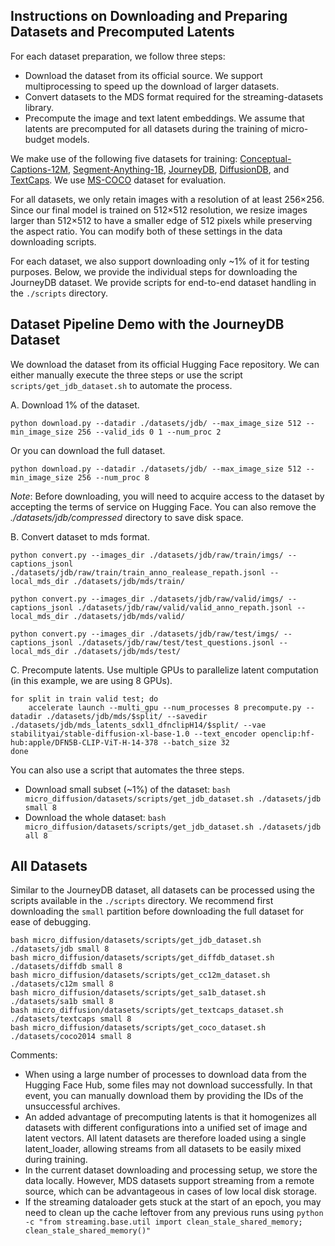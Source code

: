 ## Instructions on Downloading and Preparing Datasets and Precomputed Latents

For each dataset preparation, we follow three steps:
- Download the dataset from its official source. We support multiprocessing to speed up the download of larger datasets.
- Convert datasets to the MDS format required for the streaming-datasets library.
- Precompute the image and text latent embeddings. We assume that latents are precomputed for all datasets during the training of micro-budget models.

We make use of the following five datasets for training: [Conceptual-Captions-12M](https://github.com/google-research-datasets/conceptual-12m), [Segment-Anything-1B](https://ai.meta.com/datasets/segment-anything/), [JourneyDB](https://journeydb.github.io/), [DiffusionDB](https://github.com/poloclub/diffusiondb), and [TextCaps](https://textvqa.org/textcaps/). We use [MS-COCO](https://cocodataset.org/#home) dataset for evaluation. 

For all datasets, we only retain images with a resolution of at least 256×256. Since our final model is trained on 512×512 resolution, we resize images larger than 512×512 to have a smaller edge of 512 pixels while preserving the aspect ratio. You can modify both of these settings in the data downloading scripts.

For each dataset, we also support downloading only ~1% of it for testing purposes. Below, we provide the individual steps for downloading the JourneyDB dataset. We provide scripts for end-to-end dataset handling in the `./scripts` directory.

## Dataset Pipeline Demo with the JourneyDB Dataset
We download the dataset from its official Hugging Face repository. We can either manually execute the three steps or use the script `scripts/get_jdb_dataset.sh` to automate the process.

A. 
Download 1% of the dataset.
```
python download.py --datadir ./datasets/jdb/ --max_image_size 512 --min_image_size 256 --valid_ids 0 1 --num_proc 2
```

Or you can download the full dataset.
```
python download.py --datadir ./datasets/jdb/ --max_image_size 512 --min_image_size 256 --num_proc 8
```

*Note*: Before downloading, you will need to acquire access to the dataset by accepting the terms of service on Hugging Face. You can also remove the *./datasets/jdb/compressed* directory to save disk space.

B. Convert dataset to mds format.
```
python convert.py --images_dir ./datasets/jdb/raw/train/imgs/ --captions_jsonl ./datasets/jdb/raw/train/train_anno_realease_repath.jsonl --local_mds_dir ./datasets/jdb/mds/train/

python convert.py --images_dir ./datasets/jdb/raw/valid/imgs/ --captions_jsonl ./datasets/jdb/raw/valid/valid_anno_repath.jsonl --local_mds_dir ./datasets/jdb/mds/valid/

python convert.py --images_dir ./datasets/jdb/raw/test/imgs/ --captions_jsonl ./datasets/jdb/raw/test/test_questions.jsonl --local_mds_dir ./datasets/jdb/mds/test/
```

C. Precompute latents.
Use multiple GPUs to parallelize latent computation (in this example, we are using 8 GPUs).
```
for split in train valid test; do
    accelerate launch --multi_gpu --num_processes 8 precompute.py --datadir ./datasets/jdb/mds/$split/ --savedir ./datasets/jdb/mds_latents_sdxl1_dfnclipH14/$split/ --vae stabilityai/stable-diffusion-xl-base-1.0 --text_encoder openclip:hf-hub:apple/DFN5B-CLIP-ViT-H-14-378 --batch_size 32
done
```

You can also use a script that automates the three steps.
- Download small subset (~1%) of the dataset: 
`bash micro_diffusion/datasets/scripts/get_jdb_dataset.sh ./datasets/jdb small 8`
- Download the whole dataset: 
`bash micro_diffusion/datasets/scripts/get_jdb_dataset.sh ./datasets/jdb all 8`


## All Datasets
Similar to the JourneyDB dataset, all datasets can be processed using the scripts available in the `./scripts` directory. We recommend first downloading the `small` partition before downloading the full dataset for ease of debugging.

```
bash micro_diffusion/datasets/scripts/get_jdb_dataset.sh ./datasets/jdb small 8
bash micro_diffusion/datasets/scripts/get_diffdb_dataset.sh ./datasets/diffdb small 8
bash micro_diffusion/datasets/scripts/get_cc12m_dataset.sh ./datasets/c12m small 8
bash micro_diffusion/datasets/scripts/get_sa1b_dataset.sh ./datasets/sa1b small 8
bash micro_diffusion/datasets/scripts/get_textcaps_dataset.sh ./datasets/textcaps small 8
bash micro_diffusion/datasets/scripts/get_coco_dataset.sh ./datasets/coco2014 small 8
```

Comments:
- When using a large number of processes to download data from the Hugging Face Hub, some files may not download successfully. In that event, you can manually download them by providing the IDs of the unsuccessful archives.
- An added advantage of precomputing latents is that it homogenizes all datasets with different configurations into a unified set of image and latent vectors. All latent datasets are therefore loaded using a single latent_loader, allowing streams from all datasets to be easily mixed during training.
- In the current dataset downloading and processing setup, we store the data locally. However, MDS datasets support streaming from a remote source, which can be advantageous in cases of low local disk storage.
- If the streaming dataloader gets stuck at the start of an epoch, you may need to clean up the cache leftover from any previous runs using `python -c "from streaming.base.util import clean_stale_shared_memory; clean_stale_shared_memory()"`